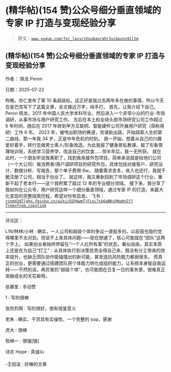 # (精华帖)(154 赞)公众号细分垂直领域的专家 IP 打造与变现经验分享

> 原文：[`www.yuque.com/for_lazy/zhoubao/qhr2uikpuns91ltm`](https://www.yuque.com/for_lazy/zhoubao/qhr2uikpuns91ltm)

## (精华帖)(154 赞)公众号细分垂直领域的专家 IP 打造与变现经验分享

作者： 佩龙 Peron

日期：2025-07-22

昨晚，亦仁发布了第 10 条超级标，这正好是我过去两年多在做的事情，所以今天在星巴克写下了这篇文章，全文接近万字，纯手打。 首先，让我介绍下自己。
Peron 佩龙，2011 年中国人民大学本科毕业，然后进入一个非常小众的行业-市场调研，从事市场与用户研究工作。
先后在本土和全球头部市场研究公司工作超过 6 年时间，随后在 2017 年转到甲方互联网、智能硬件公司开展用户研究（简称用研）工作 6 年。
2023 年，被甩出职场的赛道，另谋新出路，开始探索人生的第二曲线，那一年我 34 岁，正是中年危机的时刻。
我一开始，想着从自己的兴趣爱好着手，转行去做男士素人/形象改造。为此我报了健身房私教课，报了形象管理培训班，系统学习营养学，改造自己的饮食……但半年后，我一无所获。
就在此时，一个朋友听说我离职了，找到我来接外包项目，简单来说就是给他们公司（一个大公司）做消费者/用户调研项目的研究外包，具体包括对接客户、研究设计、数据分析、写报告，那个单子费用 6w。
随着需求变多，收入也还行，我就干脆注册了公司，相当于创业了。
就这样，我又重新回到了市场调研这个行业，重新干起了老本行——这个我积累了超过 12 年的专业细分领域。
接下来，我分享了我如何在公众号，用户研究这样一个细分垂直领域，通过专家 IP 的打造，来最大化变现的完整探索历程，希望对你有启发。
飞书：[`rcnm43d7lghx.feishu.cn/wiki/O2QdwmTjFisL7sk6aBKcQNuHnIf?from=from_copylink`](https://rcnm43d7lghx.feishu.cn/wiki/O2QdwmTjFisL7sk6aBKcQNuHnIf?from=from_copylink)

* * *

评论区：

L!N/林林/小林 : 确实，一人公司和超级个体的争议一直挺多的。以前我也隐约觉得哪里不太对劲，但说不上来具体问题——现在想通了，核心可能就在“团队”这两个字上。
如果创业者始终停留在“一个人扛所有事”的状态，看似自由，其实本质上还是在为自己“打工”：从具体执行到决策担责全得自己来，既没有分工带来的效率提升，也缺乏团队协作能碰撞出的新可能，甚至连抗风险能力都弱很多。
而真正的创业，更需要通过搭建团队把个体能力转化成组织能力，让系统本身能自我运转——不然的话，再厉害的“超级个体”，也可能困在日复一日的事务里，很难真正突破成长的天花板呀。

张慕笙 : 手动赞

1 : 写的很棒

张热烈啊 : 写的很好，很有借鉴意义

老朱 : 确实，干货具有实操性，一个完整的 sop，感谢

虎大 : 很棒

牧绅一 : 很强[强]

诗农 Hope : 真诚👍

-王拾柒 : 好棒的文章
